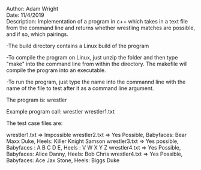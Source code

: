 Author:       Adam Wright\
Date:         11/4/2019 \
Description:  Implementation of a program in c++ which takes in a text file from the command line and returns whether wrestling matches are possible, and if so, which pairings.

-The build directory contains a Linux build of the program

-To compile the program on Linux, just unzip the folder and then type "make" into the command line from within the directory. The makefile will compile the program into an  executable.

-To run the program, just type the name into the commannd line with the name of the file to test after it as a command line argument. 

The program is: wrestler

Example program call: wrestler wrestler1.txt


The test case files are:

wrestler1.txt => Impossible
wrestler2.txt => Yes Possible, Babyfaces: Bear Maxx Duke, Heels: Killer Knight Samson
wrestler3.txt => Yes possible, Babyfaces :  A   B   C   D   E, Heels :  V   W   X   Y   Z
wrestler4.txt => Yes Possible, Babyfaces: Alice Danny, Heels: Bob Chris
wrestler4.txt => Yes Possible, Babyfaces: Ace Jax Stone, Heels: Biggs Duke
